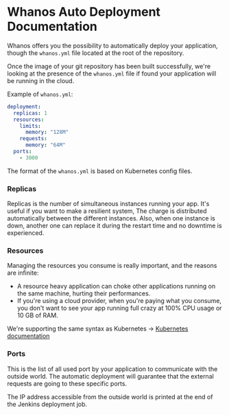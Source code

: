 # Whanos Auto Deployment Documentation

Whanos offers you the possibility to automatically deploy your application, though the `whanos.yml` file located at the root of the repository.

Once the image of your git repository has been built successfully, we're looking at the presence of the `whanos.yml` file if found your application will be running in the cloud.

Example of `whanos.yml`:
```yaml
deployment:
  replicas: 1
  resources:
    limits:
      memory: "128M"
    requests:
      memory: "64M"
  ports:
    - 3000
```

The format of the `whanos.yml` is based on Kubernetes config files.

### Replicas
Replicas is the number of simultaneous instances running your app.
It's useful if you want to make a resilient system, The charge is distributed automatically between the different instances. 
Also, when one instance is down, another one can replace it during the restart time and no downtime is experienced.

### Resources
Managing the resources you consume is really important, and the reasons are infinite:
- A resource heavy application can choke other applications running on the same machine, hurting their performances.
- If you're using a cloud provider, when you're paying what you consume, you don't want to see your app running full crazy at 100% CPU usage or 10 GB of RAM.

We're supporting the same syntax as Kubernetes -> [Kubernetes documentation](https://kubernetes.io/docs/concepts/configuration/manage-resources-containers/#resource-requests-and-limits-of-pod-and-container)

### Ports
This is the list of all used port by your application to communicate with the outside world. The automatic deployment will guarantee that the external requests are going to these specific ports.

The IP address accessible from the outside world is printed at the end of the Jenkins deployment job.